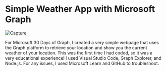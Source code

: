 # Simple Weather App with Microsoft Graph

![Capture](https://user-images.githubusercontent.com/116681133/204674012-1c51b958-9f76-4beb-b123-38c186b47878.JPG)

For Microsoft 30 Days of Graph, I created a very simple webpage that uses the Graph platform to retrieve your location and show you the current weather of your location.
This was the first time I had coded, so it was a very educational experience! 
I used Visual Studio Code, Graph Explorer, and Node.js. 
For any issues, I used Microsoft Learn and GitHub to troubleshoot.

